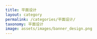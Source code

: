 ```yaml
---
title: 平面设计
layout: category
permalink: /categories/平面设计/
taxonomy: 平面设计
image: assets/images/banner_design.png
---
```

